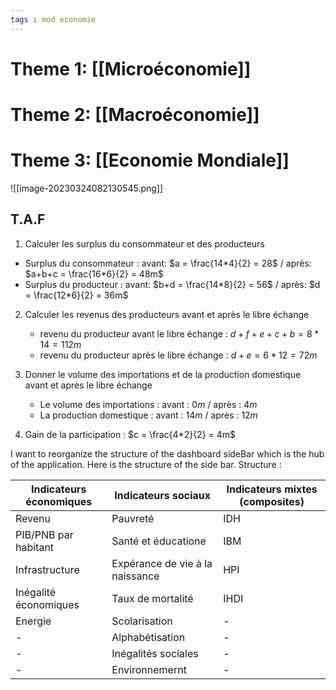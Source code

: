```yaml
---
tags : mod economie
---
```


# **Theme 1:** [[Microéconomie]] 

# **Theme 2:** [[Macroéconomie]] 

# **Theme 3:** [[Economie Mondiale]]

![[image-20230324082130545.png]]

## T.A.F

1)  Calculer les surplus du consommateur et des producteurs
   -  Surplus du consommateur : avant: $a = \frac{14*4}{2} = 28$ / après: $a+b+c = \frac{16*6}{2} = 48m$ 
   - Surplus du producteur : avant: $b+d = \frac{14*8}{2} = 56$ / après: $d = \frac{12*6}{2} = 36m$

2) Calculer les revenus des producteurs avant et après le libre échange
   - revenu du producteur avant le libre échange : $d+f+e+c+b = 8*14 = 112m$ 
   - revenu du producteur après le libre échange : $d+e = 6*12 = 72m$

3) Donner le volume des importations et de la production domestique avant et après le libre échange
   - Le volume des importations : avant : $0m$ / après : $4m$
   - La production domestique : avant : $14m$ / après : $12m$

4) Gain de la participation : $c = \frac{4*2}{2} = 4m$ 

I want to reorganize the structure of the dashboard sideBar which is the hub of the application. Here is the structure of the side bar.
Structure :


| Indicateurs économiques | Indicateurs sociaux | Indicateurs mixtes (composites) | 
| ----------------------- | ------------------------------- | ------------------------------- |
| Revenu | Pauvreté | IDH | 
| PIB/PNB par habitant | Santé et éducatione | IBM |
| Infrastructure | Expérance de vie à la naissance | HPI |
| Inégalité économiques | Taux de mortalité | IHDI |
| Energie | Scolarisation| - | 
| - | Alphabétisation | - | 
| - | Inégalités sociales | - | 
| - | Environnemernt | - |



